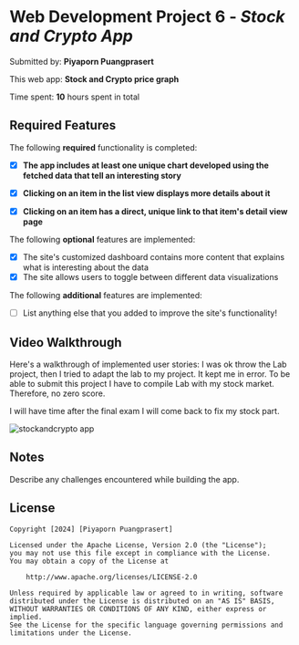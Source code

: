 # Web Development Project 6 - *Stock and Crypto App*

Submitted by: **Piyaporn Puangprasert**

This web app: **Stock and Crypto price graph**

Time spent: **10** hours spent in total

## Required Features

The following **required** functionality is completed:

- [x] **The app includes at least one unique chart developed using the fetched data that tell an interesting story**
- [x] **Clicking on an item in the list view displays more details about it**
- [x] **Clicking on an item has a direct, unique link to that item's detail view page**


The following **optional** features are implemented:

- [x] The site's customized dashboard contains more content that explains what is interesting about the data
- [x] The site allows users to toggle between different data visualizations

The following **additional** features are implemented:

* [ ] List anything else that you added to improve the site's functionality!

## Video Walkthrough

Here's a walkthrough of implemented user stories:
I was ok throw the Lab project, then I tried to adapt the lab to my project. It kept me in error. 
To be able to submit this project I have to compile Lab with my stock market. Therefore, no zero score.

I will have time after the final exam I will come back to fix my stock part.

![stockandcrypto app](https://github.com/nanpiyaporn/stockgrap/blob/master/stock/src/assets/img/finalapp.gif)

## Notes

Describe any challenges encountered while building the app.

## License

    Copyright [2024] [Piyaporn Puangprasert]

    Licensed under the Apache License, Version 2.0 (the "License");
    you may not use this file except in compliance with the License.
    You may obtain a copy of the License at

        http://www.apache.org/licenses/LICENSE-2.0

    Unless required by applicable law or agreed to in writing, software
    distributed under the License is distributed on an "AS IS" BASIS,
    WITHOUT WARRANTIES OR CONDITIONS OF ANY KIND, either express or implied.
    See the License for the specific language governing permissions and
    limitations under the License.
